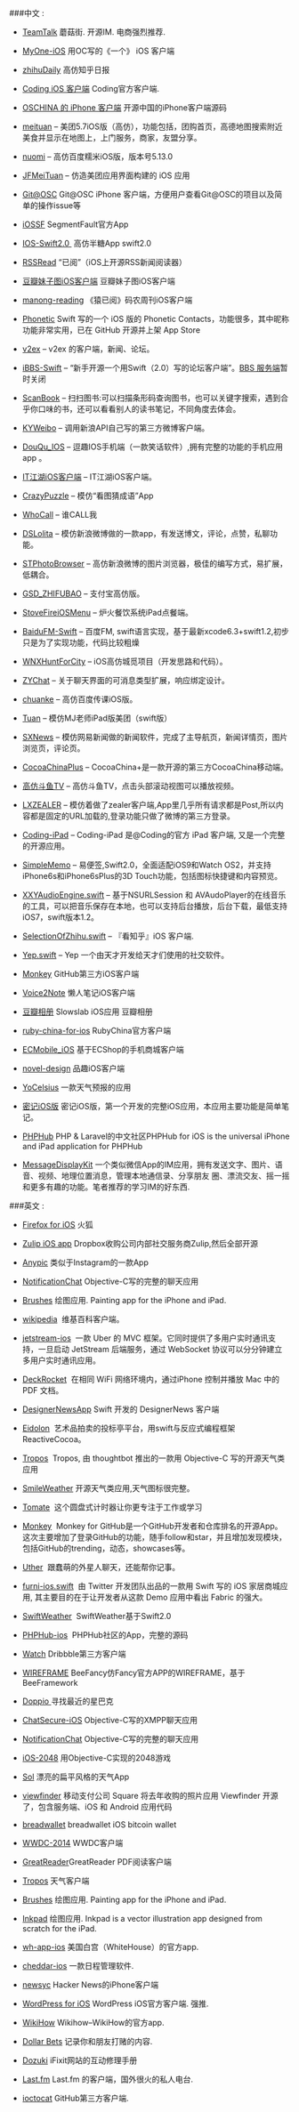 ###中文 :

* [TeamTalk](https://github.com/mogujie/TeamTalk) 蘑菇街. 开源IM. 电商强烈推荐.

* [MyOne-iOS](https://github.com/meilbn/MyOne-iOS) 用OC写的《一个》 iOS 客户端

* [zhihuDaily](https://github.com/beyanger/zhihuDaily) 高仿知乎日报

* [Coding iOS 客户端](https://github.com/Coding/Coding-iOS) Coding官方客户端. 

* [OSCHINA 的 iPhone 客户端](https://github.com/Coding/Coding-iOS) 开源中国的iPhone客户端源码

* [meituan](https://github.com/lookingstars/meituan) – 美团5.7iOS版（高仿），功能包括，团购首页，高德地图搜索附近美食并显示在地图上，上门服务，商家，友盟分享。

* [nuomi](https://github.com/lookingstars/meituan) – 高仿百度糯米iOS版，版本号5.13.0

* [JFMeiTuan](https://github.com/tubie/JFMeiTuan) – 仿造美团应用界面构建的 iOS 应用

* [Git@OSC](https://git.oschina.net/oschina/git-osc-iphone) Git@OSC iPhone 客户端，方便用户查看Git@OSC的项目以及简单的操作issue等

* [iOSSF](https://github.com/gaosboy/iOSSF) SegmentFault官方App

* [IOS-Swift2.0 ](https://github.com/jiachenmu/Swift-BanTang) 高仿半糖App swift2.0

* [RSSRead](https://github.com/ming1016/RSSRead) “已阅”（iOS上开源RSS新闻阅读器）

* [豆瓣妹子图iOS客户端](https://github.com/Sunnyyoung/Meizi) 豆瓣妹子图iOS客户端

* [manong-reading](https://github.com/icepy/manong-reading) 《猿已阅》码农周刊iOS客户端

* [Phonetic](https://github.com/iAugux/Phonetic) Swift 写的一个 iOS 版的 Phonetic Contacts，功能很多，其中昵称功能非常实用，已在 GitHub 开源并上架 App Store

* [v2ex](https://github.com/singro/v2ex) – v2ex 的客户端，新闻、论坛。

* [iBBS-Swift](https://github.com/iAugux/iBBS-Swift) – “新手开源一个用Swift（2.0）写的论坛客户端”。[BBS 服务端](http://obbs.sinaapp.com/)暂时关闭

* [ScanBook](https://github.com/JayFang1993/ScanBook) – 扫扫图书:可以扫描条形码查询图书，也可以关键字搜索，遇到合乎你口味的书，还可以看看别人的读书笔记，不同角度去体会。

* [KYWeibo](https://github.com/KittenYang/KYWeibo) – 调用新浪API自己写的第三方微博客户端。

* [DouQu_IOS](https://github.com/li6185377/DouQu_IOS) – 逗趣IOS手机端（一款笑话软件）,拥有完整的功能的手机应用app 。

* [IT江湖iOS客户端](https://github.com/itjhDev/itjh) – IT江湖iOS客户端。

* [CrazyPuzzle](https://github.com/nonstriater/CrazyPuzzle) – 模仿“看图猜成语”App

* [WhoCall](https://github.com/Tim9Liu9/WhoCall) – 谁CALL我

* [DSLolita](https://github.com/sam408130/DSLolita) – 模仿新浪微博做的一款app，有发送博文，评论，点赞，私聊功能。

* [STPhotoBrowser](https://github.com/STShenZhaoliang/STPhotoBrowser) – 高仿新浪微博的图片浏览器，极佳的编写方式，易扩展，低耦合。

* [GSD_ZHIFUBAO](https://github.com/gsdios/GSD_ZHIFUBAO) – 支付宝高仿版。

* [StoveFireiOSMenu](https://github.com/joeshang/StoveFireiOSMenu) – 炉火餐饮系统iPad点餐端。

* [BaiduFM-Swift](https://github.com/belm/BaiduFM-Swift) – 百度FM, swift语言实现，基于最新xcode6.3+swift1.2,初步只是为了实现功能，代码比较粗燥

* [WNXHuntForCity](https://github.com/ZhongTaoTian/WNXHuntForCity) – iOS高仿城觅项目（开发思路和代码）。

* [ZYChat](https://github.com/zyprosoft/ZYChat) – 关于聊天界面的可消息类型扩展，响应绑定设计。

* [chuanke](https://github.com/lookingstars/chuanke) – 高仿百度传课iOS版。

* [Tuan](https://github.com/aiqiuqiu/Tuan) – 模仿MJ老师iPad版美团（swift版）

* [SXNews](https://github.com/dsxNiubility/SXNews) – 模仿网易新闻做的新闻软件，完成了主导航页，新闻详情页，图片浏览页，评论页。

* [CocoaChinaPlus](https://github.com/zixun/CocoaChinaPlus) – CocoaChina+是一款开源的第三方CocoaChina移动端。

* [高仿斗鱼TV](http://code.cocoachina.com/view/128246) – 高仿斗鱼TV，点击头部滚动视图可以播放视频。

* [LXZEALER](https://github.com/LonelyTown/LXZEALER) – 模仿着做了zealer客户端,App里几乎所有请求都是Post,所以内容都是固定的URL加载的,登录功能只做了微博的第三方登录。

* [Coding-iPad](https://github.com/Coding/Coding-iPad) – Coding-iPad 是@Coding的官方 iPad 客户端, 又是一个完整的开源应用。

* [SimpleMemo](https://github.com/likumb/SimpleMemo) – 易便签,Swift2.0，全面适配iOS9和Watch OS2，并支持iPhone6s和iPhone6sPlus的3D Touch功能，包括图标快捷键和内容预览。

* [XXYAudioEngine.swift](https://github.com/xxycode/XXYAudioEngine) – 基于NSURLSession 和 AVAudoPlayer的在线音乐的工具，可以把音乐保存在本地，也可以支持后台播放，后台下载，最低支持iOS7，swift版本1.2。

* [SelectionOfZhihu.swift](https://github.com/sheepy1/SelectionOfZhihu) – 『看知乎』iOS 客户端.

* [Yep.swift](https://github.com/CatchChat/Yep) – Yep 一个由天才开发给天才们使用的社交软件。

* [Monkey](https://github.com/coderyi/Monkey) GitHub第三方iOS客户端

* [Voice2Note](https://github.com/liaojinxing/Voice2Note) 懒人笔记iOS客户端

* [豆瓣相册](https://github.com/TonnyTao/DoubanAlbum) Slowslab iOS应用 豆瓣相册 

* [ruby-china-for-ios](https://github.com/ruby-china/ruby-china-for-ios) RubyChina官方客户端

* [ECMobile_iOS](https://github.com/GeekZooStudio/ECMobile_iOS) 基于ECShop的手机商城客户端

* [novel-design](https://github.com/ltebean/novel-design) 品趣iOS客户端

* [YoCelsius](https://github.com/YouXianMing/YoCelsius) 一款天气预报的应用

* [ 密记iOS版](https://github.com/iHTCboy/SecurityNote) 密记iOS版，第一个开发的完整iOS应用，本应用主要功能是简单笔记。

* [PHPHub](https://phphub.org/)[](https://github.com/aufree/phphub-ios) PHP & Laravel的中文社区PHPHub for iOS is the universal iPhone and iPad application for PHPHub

* [MessageDisplayKit](https://github.com/xhzengAIB/MessageDisplayKit)  一个类似微信App的IM应用，拥有发送文字、图片、语音、视频、地理位置消息，管理本地通信录、分享朋友 圈、漂流交友、摇一摇和更多有趣的功能。笔者推荐的学习IM的好东西.

###英文 :

* [Firefox for iOS](https://github.com/mozilla/firefox-ios) 火狐

* [Zulip iOS app](https://github.com/zulip/zulip-ios) Dropbox收购公司内部社交服务商Zulip,然后全部开源

* [Anypic](https://github.com/ParsePlatform/Anypic) 类似于Instagram的一款App

* [NotificationChat](https://github.com/relatedcode/EncryptedChat) Objective-C写的完整的聊天应用

* [Brushes](https://github.com/sprang/Brushes) 绘图应用. Painting app for the iPhone and iPad.

* [wikipedia](https://github.com/wikimedia/apps-ios-wikipedia)  维基百科客户端。

* [jetstream-ios](https://github.com/uber/jetstream-ios)  一款 Uber 的 MVC 框架。它同时提供了多用户实时通讯支持，一旦启动 JetStream 后端服务，通过 WebSocket 协议可以分分钟建立多用户实时通讯应用。

* [DeckRocket](https://github.com/jpsim/DeckRocket)  在相同 WiFi 网络环境内，通过iPhone 控制并播放 Mac 中的 PDF 文档。

* [DesignerNewsApp](https://github.com/MengTo/DesignerNewsApp) Swift 开发的 DesignerNews 客户端

* [Eidolon](https://github.com/artsy/eidolon)  艺术品拍卖的投标亭平台，用swift与反应式编程框架 ReactiveCocoa。

* [Tropos](https://github.com/thoughtbot/Tropos)  Tropos, 由 thoughtbot 推出的一款用 Objective-C 写的开源天气类应用

* [SmileWeather](https://github.com/liu044100/SmileWeather) 开源天气类应用,天气图标很完整。

* [Tomate](https://github.com/dasdom/Tomate)  这个圆盘式计时器让你更专注于工作或学习

* [Monkey](https://github.com/coderyi/Monkey)  Monkey for GitHub是一个GitHub开发者和仓库排名的开源App。这次主要增加了登录GitHub的功能，随手follow和star，并且增加发现模块，包括GitHub的trending，动态，showcases等。

* [Uther](https://github.com/callmewhy/Uther)  跟蠢萌的外星人聊天，还能帮你记事。

* [furni-ios.swift](https://github.com/twitterdev/furni-ios)  由 Twitter 开发团队出品的一款用 Swift 写的 iOS 家居商城应用, 其主要目的在于让开发者从这款 Demo 应用中看出 Fabric 的强大。

* [SwiftWeather](https://github.com/JakeLin/SwiftWeather)  SwiftWeather基于Swift2.0

* [PHPHub-ios](https://github.com/Aufree/phphub-ios)  PHPHub社区的App，完整的源码

* [Watch](https://github.com/tuesda/Watch) Dribbble第三方客户端

* [WIREFRAME](https://github.com/BeeFramework/BeeFancy) BeeFancy仿Fancy官方APP的WIREFRAME，基于BeeFramework

* [Doppio ](https://github.com/chroman/Doppio)寻找最近的星巴克 

* [ChatSecure-iOS](https://github.com/ChatSecure/ChatSecure-iOS) Objective-C写的XMPP聊天应用

* [NotificationChat](https://github.com/relatedcode/EncryptedChat) Objective-C写的完整的聊天应用

* [ iOS-2048](https://github.com/austinzheng/iOS-2048) 用Objective-C实现的2048游戏

* [Sol](https://github.com/comyarzaheri/Sol) 漂亮的扁平风格的天气App

* [viewfinder](https://github.com/viewfinderco/viewfinder) 移动支付公司 Square 将去年收购的照片应用 Viewfinder 开源了，包含服务端、iOS 和 Android 应用代码

* [breadwallet](https://github.com/voisine/breadwallet) breadwallet iOS bitcoin wallet

* [WWDC-2014](https://github.com/indragiek/WWDC-2014) WWDC客户端

* [GreatReader](https://github.com/semweb/GreatReader)GreatReader PDF阅读客户端

* [Tropos](https://github.com/thoughtbot/Tropos) 天气客户端

* [ Brushes](https://github.com/sprang/Brushes) 绘图应用. Painting app for the iPhone and iPad.

* [ Inkpad](https://github.com/sprang/Inkpad) 绘图应用. Inkpad is a vector illustration app designed from scratch for the iPad.

* [wh-app-ios](https://github.com/WhiteHouse/wh-app-ios) 美国白宫（WhiteHouse）的官方app.

* [ cheddar-ios](https://github.com/nothingmagical/cheddar-ios) 一款日程管理软件.

* [newsyc](https://github.com/Xuzz/newsyc) Hacker News的iPhone客户端

* [WordPress for iOS](https://github.com/wordpress-mobile/WordPress-iOS) WordPress iOS官方客户端. 强推.

* [WikiHow](https://github.com/tderouin/wikiHow-iPhone-Application) Wikihow–WikiHow的官方app.

* [Dollar Bets](https://github.com/Rich86man/Dollar-Bets) 记录你和朋友打赌的内容.

* [ Dozuki](https://github.com/iFixit/iFixit-iOS) iFixit网站的互动修理手册

* [Last.fm](https://github.com/lastfm/lastfm-iphone) Last.fm 的客户端，国外很火的私人电台.

* [ioctocat](https://github.com/dennisreimann/ioctocat) GitHub第三方客户端.
